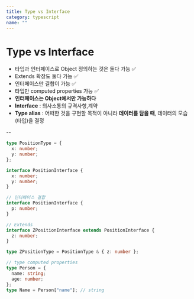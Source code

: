 ```yaml
---
title: Type vs Interface
category: typescript
name: ""
---
```


# Type vs Interface

- 타입과 인터페이스로 Object 정의하는 것은 둘다 가능 ✅
- Extends 확장도 둘다 가능 ✅
- 인터페이스만 결합이 가능 ✅
- 타입만 computed properties 가능 ✅
- **인터페이스는 Object에서만 가능하다**
- **Interface** : 의사소통의 규격사항,계약
- **Type alias** : 어떠한 것을 구현할 목적이 아니라 **데이터를 담을 때**, 데이터의 모습(타입)을 결정

-- <br />

```typescript
type PositionType = {
  x: number;
  y: number;
};

interface PositionInterface {
  x: number;
  y: number;
}

// 인터페이스 결합
interface PositionInterface {
  p: number;
}

// Extends
interface ZPositionInterface extends PositionInterface {
  z: number;
}

type ZPositionType = PositionType & { z: number };

// type computed properties
type Person = {
  name: string;
  age: number;
};
type Name = Person["name"]; // string
```
